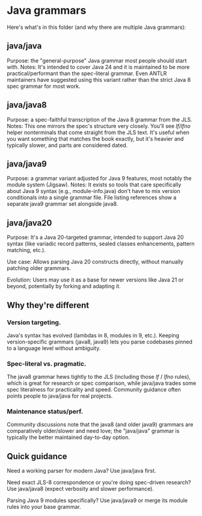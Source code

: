 # Java grammars

Here's what's in this folder (and why there are multiple Java grammars):

## java/java

Purpose: the "general-purpose" Java grammar most people should start with.
Notes: It's intended to cover Java 24 and it is maintained
to be more practical/performant than the spec-literal grammar.
Even ANTLR maintainers have suggested using this variant rather than
the strict Java 8 spec grammar for most work. 

## java/java8

Purpose: a spec-faithful transcription of the Java 8 grammar from the JLS.
Notes: This one mirrors the spec's structure very closely. You'll see _lf_/_lfno_
helper nonterminals that come straight from the JLS text. It's useful when you
want something that matches the book exactly, but it's heavier and typically
slower, and parts are considered dated. 

## java/java9

Purpose: a grammar variant adjusted for Java 9 features, most notably the module system (Jigsaw).
Notes: It exists so tools that care specifically about Java 9 syntax (e.g., module-info.java)
don't have to mix version conditionals into a single grammar file. 
File listing references show a separate java9 grammar set alongside java8. 

## java/java20
Purpose: It's a Java 20-targeted grammar, intended to support Java 20 syntax (like variadic
record patterns, sealed classes enhancements, pattern matching, etc.).

Use case: Allows parsing Java 20 constructs directly, without manually patching older grammars.

Evolution: Users may use it as a base for newer versions like Java 21 or beyond, potentially by
forking and adapting it.



## Why they're different

### Version targeting.
Java's syntax has evolved (lambdas in 8, modules in 9, etc.). Keeping version-specific grammars (java8, java9) lets you parse codebases pinned to a language level without ambiguity. 

### Spec-literal vs. pragmatic.
The java8 grammar hews tightly to the JLS (including those _lf_ / _lfno_ rules), which is great for research or spec comparison, while java/java trades some spec literalness for practicality and speed. Community guidance often points people to java/java for real projects. 

### Maintenance status/perf.
Community discussions note that the java8 (and older java9) grammars are comparatively older/slower and need love; the "java/java" grammar is typically the better maintained day-to-day option. 

## Quick guidance
Need a working parser for modern Java? Use java/java first. 

Need exact JLS-8 correspondence or you're doing spec-driven research? Use java/java8 (expect verbosity and slower performance). 

Parsing Java 9 modules specifically? Use java/java9 or merge its module rules into your base grammar. 
